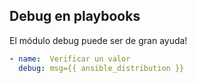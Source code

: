 ##  Debug en playbooks

El módulo debug puede ser de gran ayuda!

```yml
- name:  Verificar un valor
  debug: msg={{ ansible_distribution }}
```
